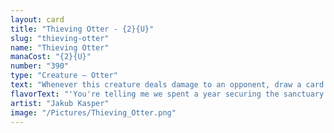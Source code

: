 ```yaml
---
layout: card
title: "Thieving Otter - {2}{U}"
slug: "thieving-otter"
name: "Thieving Otter"
manaCost: "{2}{U}"
number: "390"
type: "Creature — Otter"
text: "Whenever this creature deals damage to an opponent, draw a card."
flavorText: "'You're telling me we spent a year securing the sanctuary against pterosaurs, rambeasts, and nightfangs . . . and we were robbed by what?'\n—Endris, Drannith magistrate"
artist: "Jakub Kasper"
image: "/Pictures/Thieving_Otter.png"
---
```


